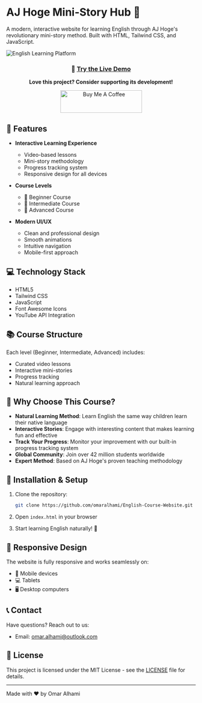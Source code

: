 # AJ Hoge Mini-Story Hub 🌟

A modern, interactive website for learning English through AJ Hoge's revolutionary mini-story method. Built with HTML, Tailwind CSS, and JavaScript.

![English Learning Platform](assets/images/english-class.jpg)

<div align="center">
  
### 🚀 [Try the Live Demo](https://ajhoge-mini-stories.netlify.app/)

**Love this project? Consider supporting its development!**

<a href="https://www.buymeacoffee.com/onlymar" target="_blank">
  <img src="https://cdn.buymeacoffee.com/buttons/v2/default-yellow.png" alt="Buy Me A Coffee" style="height: 60px !important;width: 217px !important;">
</a>

</div>


## 🚀 Features

- **Interactive Learning Experience**
  - Video-based lessons
  - Mini-story methodology
  - Progress tracking system
  - Responsive design for all devices

- **Course Levels**
  - 🌱 Beginner Course
  - 🌿 Intermediate Course
  - 🌳 Advanced Course

- **Modern UI/UX**
  - Clean and professional design
  - Smooth animations
  - Intuitive navigation
  - Mobile-first approach

## 💻 Technology Stack

- HTML5
- Tailwind CSS
- JavaScript
- Font Awesome Icons
- YouTube API Integration

## 📚 Course Structure

Each level (Beginner, Intermediate, Advanced) includes:
- Curated video lessons
- Interactive mini-stories
- Progress tracking
- Natural learning approach

## 🌟 Why Choose This Course?

- **Natural Learning Method**: Learn English the same way children learn their native language
- **Interactive Stories**: Engage with interesting content that makes learning fun and effective
- **Track Your Progress**: Monitor your improvement with our built-in progress tracking system
- **Global Community**: Join over 42 million students worldwide
- **Expert Method**: Based on AJ Hoge's proven teaching methodology

## 🔧 Installation & Setup

1. Clone the repository:
   ```bash
   git clone https://github.com/omaralhami/English-Course-Website.git
   ```

2. Open `index.html` in your browser

3. Start learning English naturally! 🎉

## 📱 Responsive Design

The website is fully responsive and works seamlessly on:
- 📱 Mobile devices
- 💻 Tablets
- 🖥️ Desktop computers

## 📞 Contact

Have questions? Reach out to us:
- Email: omar.alhami@outlook.com

## 📄 License

This project is licensed under the MIT License - see the [LICENSE](LICENSE) file for details.

---

Made with ❤️ by Omar Alhami
